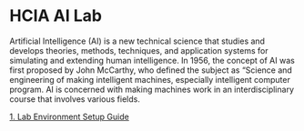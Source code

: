 # HCIA AI Lab

Artificial Intelligence (AI) is a new technical science that studies and develops theories, methods, techniques, and application systems for simulating and extending human intelligence. In 1956, the concept of AI was first proposed by John McCarthy, who defined the subject as “Science and engineering of making intelligent machines, especially intelligent computer program. AI is concerned with making machines work in an interdisciplinary course that involves various fields.

[1. Lab Environment Setup Guide]()


